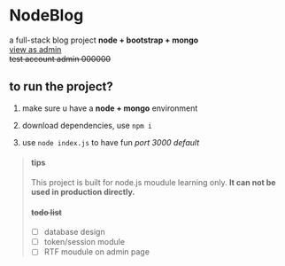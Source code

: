 # NodeBlog 
a full-stack blog project  **node + bootstrap + mongo**  
[view as admin](https://myblog.heartbrokenkid.com/admin)    
~~test account admin 000000~~

## to run the project?
1. make sure u have a **node + mongo** environment

2. download dependencies, use `npm i`

3. use `node index.js` to have fun *port 3000 default*

> #### tips
> This project is built for node.js moudule learning only. **It can not be used in production directly.**
> #### ~~todo list~~
> - [ ] database design  
> - [ ] token/session module   
> - [ ]  RTF moudule on admin page  

